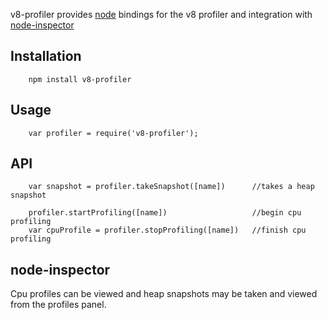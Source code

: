 v8-profiler provides [node](http://github.com/ry/node) bindings for the v8 
profiler and integration with [node-inspector](http://github.com/dannycoates/node-inspector)

## Installation

		npm install v8-profiler

## Usage

		var profiler = require('v8-profiler');

## API

		var snapshot = profiler.takeSnapshot([name])      //takes a heap snapshot
		
		profiler.startProfiling([name])                   //begin cpu profiling
		var cpuProfile = profiler.stopProfiling([name])   //finish cpu profiling

## node-inspector

Cpu profiles can be viewed and heap snapshots may be taken and viewed from the
profiles panel.
